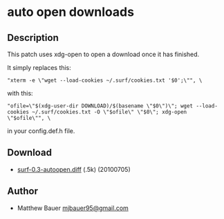 auto open downloads
===================

Description
-----------

This patch uses xdg-open to open a download once it has finished.

It simply replaces this:

	"xterm -e \"wget --load-cookies ~/.surf/cookies.txt '$0';\"", \

with this:

	"ofile=\"$(xdg-user-dir DOWNLOAD)/$(basename \"$0\")\"; wget --load-cookies ~/.surf/cookies.txt -O \"$ofile\" \"$0\"; xdg-open \"$ofile\"", \

in your config.def.h file.


Download
--------

* [surf-0.3-autoopen.diff](surf-0.3-autoopen.diff) (.5k) (20100705)

Author
------

* Matthew Bauer <mjbauer95@gmail.com>
